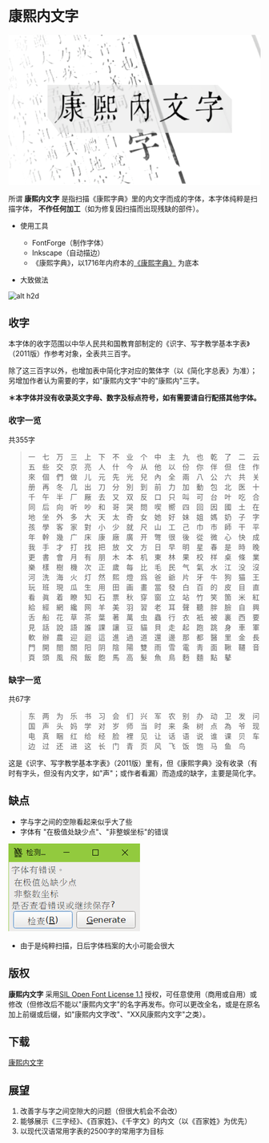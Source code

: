 # 康熙内文字

![alt title](tu/title.png)

所谓 **康熙内文字** 是指扫描《康熙字典》里的内文字而成的字体，本字体纯粹是扫描字体， **不作任何加工**（如为修复因扫描而出现残缺的部件）。


* 使用工具
    * FontForge（制作字体）
    * Inkscape（自动描边）
    * 《康熙字典》，以1716年内府本的[《康熙字典》](https://www.shuge.org/ebook/kang-xi-zi-dian/) 为底本

* 大致做法

![alt h2d](tu/zuo.gif)


## 收字

本字体的收字范围以中华人民共和国教育部制定的《识字、写字教学基本字表》（2011版）作参考对象，全表共三百字。

除了这三百字以外，也增加表中简化字对应的繁体字（以《简化字总表》为准）；另增加作者认为需要的字，如"康熙内文字"中的"康熙内"三字。

**＊本字体并没有收录英文字母、数字及标点符号，如有需要请自行配搭其他字体。**

### 收字一览

共355字

>一　七　万　三　上　下　不　业　个　中　主　九　也　乾　了　二　云　五　些　交　京　亮　人　什　今　从　他　以　份　你　伴　但　住　作　來　個　們　做　儿　元　先　光　兒　內　全　兩　八　公　六　共　关　册　再　冬　几　出　刀　分　別　到　前　力　加　動　包　北　医　十　千　午　半　厂　厰　去　又　双　反　口　只　叫　可　台　叶　吃　合　同　后　向　听　吵　和　哥　哭　問　喫　嚮　四　回　因　國　土　在　地　坐　外　多　大　天　太　奇　女　她　好　妹　姐　媽　奶　子　字　孩　學　客　家　對　小　少　就　尺　山　工　己　巾　市　師　干　平　年　幹　幾　广　床　康　廠　廣　开　彆　很　後　從　微　心　快　成　我　手　才　打　找　把　放　文　方　日　早　明　星　春　是　時　晚　更　書　會　月　有　朋　木　本　机　東　林　果　校　样　桌　條　業　樂　樣　樹　機　次　正　歲　每　比　毛　民　气　氣　水　江　没　沒　河　洗　海　火　灯　然　熙　燈　爲　爸　爺　片　牙　牛　狗　猫　王　玩　班　現　瓜　生　用　田　画　畫　當　發　白　百　的　皮　目　直　看　眞　着　瞭　知　石　票　秋　穿　窗　立　站　竹　笑　箇　米　紅　給　經　網　纔　网　羊　美　羽　習　老　耳　聲　聽　胖　臉　自　興　舌　船　花　草　茶　葉　著　萬　虫　蟲　行　衣　衹　被　裏　西　要　見　話　說　語　誰　課　讓　豆　貓　貝　走　起　跑　跳　身　車　軍　軟　辦　農　迎　迴　這　進　過　道　還　邊　那　都　醫　里　金　長　門　開　閤　關　阳　阴　陰　陽　雙　雨　雪　電　靑　面　鞦　韆　音　頁　頭　風　飛　飯　飽　馬　高　髮　魚　鳥　麪　麵　點　鼕　

### 缺字一览

共67字

>东　两　为　乐　书　习　会　们　兴　军　农　别　办　动　卫　发　问　国　声　头　妈　学　对　岁　师　当　时　来　条　树　点　為　爷　现　电　真　睏　红　给　经　脸　裡　见　让　话　语　说　谁　课　贝　车　边　过　还　进　这　长　门　青　页　风　飞　饭　饱　马　鱼　鸟　

这是《识字、写字教学基本字表》（2011版）里有，但《康熙字典》没有收录（有时有字头，但没有内文字，如"声"；或作者看漏）而造成的缺字，主要是简化字。

## 缺点

* 字与字之间的空隙看起来似乎大了些
* 字体有 "在极值处缺少点"、"非整蜈坐标"的错误

![alt wo](tu/wo.png)

* 由于是纯粹扫描，日后字体档案的大小可能会很大

## 版权

 **康熙内文字** 采用[SIL Open Font License 1.1](LICENSE) 授权，可任意使用（商用或自用）或修改（但修改后不能以"康熙内文字"的名字再发布。你可以更改全名，或是在原名加上前缀或后缀，如"康熙内文字改"、"XX风康熙内文字"之类）。

## 下载

[康熙内文字]()

## 展望

1. 改善字与字之间空隙大的问题（但很大机会不会改）
2. 能够展示《三字经》、《百家姓》、《千字文》的内文（以《百家姓》为优先）
3. 以现代汉语常用字表的2500字的常用字为目标

